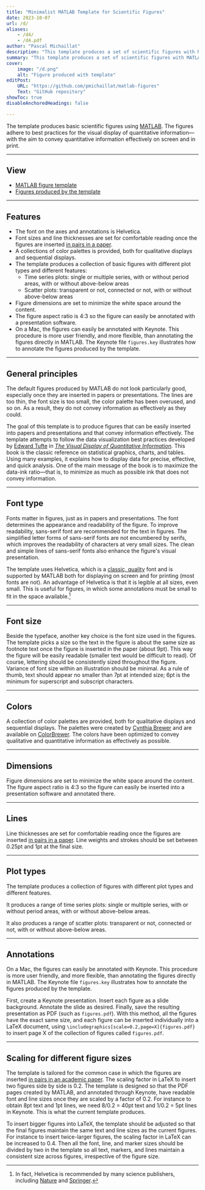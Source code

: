 ```yaml
---
title: "Minimalist MATLAB Template for Scientific Figures" 
date: 2023-10-07
url: /d/
aliases: 
    - /d4/
    - /d4.pdf
author: "Pascal Michaillat"
description: "This template produces a set of scientific figures with MATLAB. The figures adhere to best practices for the visual display of quantitative information."
summary: "This template produces a set of scientific figures with MATLAB. The figures adhere to best practices for the visual display of quantitative information."
cover:
    image: "/d.png"
    alt: "Figure produced with template"
editPost:
    URL: "https://github.com/pmichaillat/matlab-figures"
    Text: "GitHub repository"
showToc: true
disableAnchoredHeadings: false

---
```


The template produces basic scientific figures using [MATLAB](hhttps://matlab.mathworks.com). The figures adhere to best practices for the visual display of quantitative information—with the aim to convey quantitative information effectively on screen and in print.

---

## View

+ [MATLAB figure template](https://github.com/pmichaillat/matlab-figures)
+ [Figures produced by the template](/d.pdf)

---

## Features

+ The font on the axes and annotations is Helvetica.
+ Font sizes and line thicknesses are set for comfortable reading once the figures are inserted [in pairs in a paper](/d2/).
+ A collections of color palettes is provided, both for qualitative displays and sequential displays. 
+ The template produces a collection of basic figures with different plot types and different features:
    * Time series plots: single or multiple series, with or without period areas, with or without above-below areas
    * Scatter plots: transparent or not, connected or not, with or without above-below areas
+ Figure dimensions are set to minimize the white space around the content.
+ The figure aspect ratio is 4:3 so the figure can easily be annotated with a presentation software.
+ On a Mac, the figures can easily be annotated with Keynote. This procedure is more user friendly, and more flexible, than annotating the figures directly in MATLAB. The Keynote file `figures.key` illustrates how to annotate the figures produced by the template.

--- 

## General principles

The default figures produced by MATLAB do not look particularly good, especially once they are inserted in papers or presentations.  The lines are too thin, the font size is too small, the color palette has been overused, and so on. As a result, they do not convey information as effectively as they could.

The goal of this template is to produce figures that can be easily inserted into papers and presentations and that convey information effectively. The template attempts to follow the data visualization best practices developed by [Edward Tufte](https://www.edwardtufte.com/tufte/) in [*The Visual Display of Quantitative Information*](https://www.edwardtufte.com/tufte/books_vdqi). This book is the classic reference on statistical graphics, charts, and tables. Using many examples, it explains how to display data for precise, effective, and quick analysis. One of the main message of the book is to maximize the data-ink ratio—that is, to minimize as much as possible ink that does not convey information.

--- 

## Font type

Fonts matter in figures, just as in papers and presentations. The font determines the appearance and readability of the figure. To improve readability, sans-serif font are recommended for the text in figures.  The simplified letter forms of sans-serif fonts are not encumbered by serifs, which improves the readability of characters at very small sizes. The clean and simple lines of sans-serif fonts also enhance the figure's visual presentation.

The template uses Helvetica, which is a [classic, quality](https://practicaltypography.com/helvetica-and-arial-alternatives.html) font and is supported by MATLAB both for displaying on screen and for printing (most fonts are not). An advantage of Helvetica is that it is legible at all sizes, even small. This is useful for figures, in which some annotations must be small to fit in the space available.[^1] 

[^1]: In fact, Helvetica is recommended by many science publishers, including [Nature](https://www.nature.com/documents/nature-final-artwork.pdf) and [Springer](https://www.springer.com/gp/authors-editors/journal-author/journal-author-helpdesk/manuscript-preparation/1260).

---

## Font size

Beside the typeface, another key choice is the font size used in the figures. The template picks a size so the text in the figure is about the same size as footnote text once the figure is inserted in the paper (about 9pt). This way the figure will be easily readable (smaller text would be difficult to read). Of course, lettering should be consistently sized throughout the figure. Variance of font size within an illustration should be minimal. As a rule of thumb, text should appear no smaller than 7pt at intended size; 6pt is the minimum for superscript and subscript characters.

---

## Colors

A collection of color palettes are provided, both for qualitative displays and sequential displays. The palettes were created by [Cynthia Brewer](https://sites.psu.edu/cbrewer/) and are available on [ColorBrewer](https://colorbrewer2.org). The colors have been optimized to convey qualitative and quantitative information as effectively as possible.

---

## Dimensions

Figure dimensions are set to minimize the white space around the content. The figure aspect ratio is 4:3 so the figure can easily be inserted into a presentation software and annotated there.

---

## Lines

Line thicknesses are set for comfortable reading once the figures are inserted [in pairs in a paper](/d2/). Line weights and strokes should be set between 0.25pt and 1pt at the final size.

--- 

## Plot types

The template produces a collection of figures with different plot types and different features.

It produces a range of time series plots: single or multiple series, with or without period areas, with or without above-below areas.


It also produces a range of scatter plots: transparent or not, connected or not, with or without above-below areas.

---

## Annotations

On a Mac, the figures can easily be annotated with Keynote. This procedure is more user friendly, and more flexible, than annotating the figures directly in MATLAB. The Keynote file `figures.key` illustrates how to annotate the figures produced by the template.

First, create a Keynote presentation. Insert each figure as a slide background. Annotate the slide as desired. Finally, save the resulting presentation as PDF (such as `figures.pdf`). With this method, all the figures have the exact same size, and each figure can be inserted individually into a LaTeX document, using `\includegraphics[scale=0.2,page=X]{figures.pdf}` to insert page X of the collection of figures called `figures.pdf`.

---

## Scaling for different figure sizes

The template is tailored for the common case in which the figures are inserted [in pairs in an academic paper](/d2/). The scaling factor in LaTeX to insert two figures side by side is 0.2. The template is designed so that the PDF pages created by MATLAB, and annotated through Keynote, have readable font and line sizes once they are scaled by a factor of 0.2. For instance to obtain 8pt text and 1pt lines, we need 8/0.2 = 40pt text and 1/0.2 = 5pt lines in Keynote. This is what the current template produces.

To insert bigger figures into LaTeX, the template should be adjusted so that the final figures maintain the same text and line sizes as the current figures. For instance to insert twice-larger figures, the scaling factor in LaTeX can be increased to 0.4. Then all the font, line, and marker sizes should be divided by two in the template so all text, markers, and lines maintain a consistent size across figures, irrespective of the figure size.